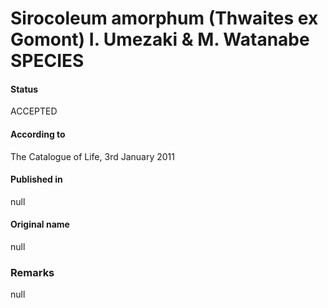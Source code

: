 Sirocoleum amorphum (Thwaites ex Gomont) I. Umezaki & M. Watanabe SPECIES
=======

#### Status
ACCEPTED

#### According to
The Catalogue of Life, 3rd January 2011

#### Published in
null

#### Original name
null

### Remarks
null